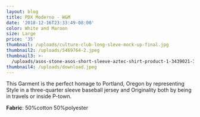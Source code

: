 ```yaml
---
layout: blog
title: PDX Moderno - W&M
date: '2018-12-16T23:33:49-08:00'
color: White and Maroon
size: Large
price: '35'
thumbnail: /uploads/culture-club-long-sleve-mock-up-final.jpg
thumbnail2: /uploads/5469764-2.jpeg
thumbnail3: >-
  /uploads/asos-stone-asos-short-sleeve-aztec-shirt-product-1-3439021-384127808.jpeg
thumbnail4: /uploads/download.jpeg
---
```

This Garment is the perfect homage to Portland, Oregon by representing  Style in a three-quarter sleeve baseball jersey and Originality both by being in travels or inside P-town.





**Fabric**: 50%cotton 50%polyester
